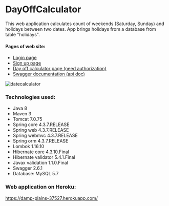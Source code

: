 # DayOffCalculator
This web application calculates count of weekends (Saturday, Sunday) and holidays between two dates.
App brings holidays from a database from table "holidays".
#### Pages of web site:
+ [Login page](https://damp-plains-37527.herokuapp.com/login)
+ [Sign up page](https://damp-plains-37527.herokuapp.com/register)
+ [Day off calculator page (need authorization)](https://damp-plains-37527.herokuapp.com/calc)
+ [Swagger documentation (api doc)](https://damp-plains-37527.herokuapp.com/swagger-ui.html)


![datecalculator](https://user-images.githubusercontent.com/23726583/29413815-61842522-8366-11e7-99a9-5394d47ebe83.png)
### Technologies used:
- Java 8
- Maven 3
- Tomcat 7.0.75
- Spring core 4.3.7.RELEASE
- Spring web 4.3.7.RELEASE
- Spring webmvc 4.3.7.RELEASE
- Spring orm  4.3.7.RELEASE
- Lombok 1.16.10
- Hibernate core 4.3.10.Final
- Hibernate validator 5.4.1.Final
- Javax validation 1.1.0.Final
- Swagger 2.6.1
- Database: MySQL 5.7
 
### Web application on Heroku:
https://damp-plains-37527.herokuapp.com/
